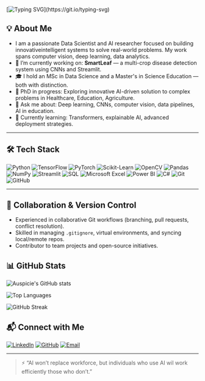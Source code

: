 [![Typing SVG](https://readme-typing-svg.demolab.com?font=Fira+Code&size=27&pause=1000&width=435&lines=Advancing+AI+Driven+Solutions!)](https://git.io/typing-svg)

## 💡 About Me
- I am a passionate Data Scientist and AI researcher focused on building innovativeintelligent systems to solve real-world problems. My work spans computer vision, deep learning, data analytics.
- 🔭 I’m currently working on: **SmartLeaf** — a multi-crop disease detection system using CNNs and Streamlit.
- 🎓 I hold an MSc in Data Science and a Master's in Science Education — both with distinction.
- 🧠 PhD in progress: Exploring innovative AI-driven solution to complex problems in Healthcare, Education, Agriculture.
- 💬 Ask me about: Deep learning, CNNs, computer vision, data pipelines, AI in education.
- 🌱 Currently learning: Transformers, explainable AI, advanced deployment strategies.

---

## 🛠️ Tech Stack

![Python](https://img.shields.io/badge/-Python-3776AB?style=flat&logo=python&logoColor=white)
![TensorFlow](https://img.shields.io/badge/-TensorFlow-FF6F00?style=flat&logo=tensorflow&logoColor=white)
![PyTorch](https://img.shields.io/badge/-PyTorch-EE4C2C?style=flat&logo=pytorch&logoColor=white)
![Scikit-Learn](https://img.shields.io/badge/-Scikit%20Learn-F7931E?style=flat&logo=scikit-learn&logoColor=white)
![OpenCV](https://img.shields.io/badge/-OpenCV-5C3EE8?style=flat&logo=opencv)
![Pandas](https://img.shields.io/badge/-Pandas-150458?style=flat&logo=pandas)
![NumPy](https://img.shields.io/badge/-NumPy-013243?style=flat&logo=numpy)
![Streamlit](https://img.shields.io/badge/-Streamlit-FF4B4B?style=flat&logo=streamlit&logoColor=white)
![SQL](https://img.shields.io/badge/-SQL-4479A1?style=flat&logo=postgresql&logoColor=white)
![Microsoft Excel](https://img.shields.io/badge/-Excel-217346?style=flat&logo=microsoft-excel&logoColor=white)
![Power BI](https://img.shields.io/badge/-Power%20BI-F2C811?style=flat&logo=power-bi&logoColor=black)
![C#](https://img.shields.io/badge/-C%23-239120?style=flat&logo=c-sharp&logoColor=white)
![Git](https://img.shields.io/badge/-Git-F05032?style=flat&logo=git&logoColor=white)
![GitHub](https://img.shields.io/badge/-GitHub-181717?style=flat&logo=github&logoColor=white)

---

## 🤝 Collaboration & Version Control

- Experienced in collaborative Git workflows (branching, pull requests, conflict resolution).
- Skilled in managing `.gitignore`, virtual environments, and syncing local/remote repos.
- Contributor to team projects and open-source initiatives.

## 📊 GitHub Stats

![Auspicie's GitHub stats](https://github-readme-stats.vercel.app/api?username=auspicie&show_icons=true&theme=radical&count_private=true&include_all_commits=true)

![Top Languages](https://github-readme-stats.vercel.app/api/top-langs/?username=auspicie&layout=compact&theme=radical)

![GitHub Streak](https://streak-stats.demolab.com?user=auspicie&theme=radical)

## 📬 Connect with Me

[![LinkedIn](https://img.shields.io/badge/-LinkedIn-0077B5?style=flat&logo=linkedin&logoColor=white)](www.linkedin.com/in/samsudeen-bankole-b7b78554/)
[![GitHub](https://img.shields.io/badge/-GitHub-181717?style=flat&logo=github&logoColor=white)](https://github.com/auspicie)
[![Email](https://img.shields.io/badge/-Email-D14836?style=flat&logo=gmail&logoColor=white)](mailto:connectsamsudeen@gmail.com)

---

> ⚡ “AI won’t replace workforce, but individuals who use AI wil work efficiently those who don’t.”

<!---
auspicie/auspicie is a ✨ special ✨ repository because its `README.md` (this file) appears on your GitHub profile.
You can click the Preview link to take a look at your changes.
--->
